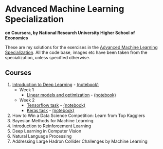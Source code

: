 # Advanced Machine Learning Specialization
**on Coursera, by National Research University Higher School of Economics**

These are my solutions for the exercises in the [Advanced Machine Learning Specialization](https://www.coursera.org/specializations/aml). All the code base, images etc have been taken from the specialization, unless specified otherwise. 

## Courses

1. [Introduction to Deep Learning](https://aadimator.github.io/advanced-ml-specialization/1-intro-to-deep-learning) - [(notebook)](https://github.com/aadimator/advanced-ml-specialization/tree/master/1-intro-to-deep-learning)
	- Week 1
		- [Linear models and optimization](https://aadimator.github.io/advanced-ml-specialization/1-intro-to-deep-learning/week1/week01_pa.html) - [(notebook)](https://github.com/aadimator/advanced-ml-specialization/blob/master/1-intro-to-deep-learning/week1/week01_pa.ipynb)
	- Week 2
		- [Tensorflow task](https://aadimator.github.io/advanced-ml-specialization/1-intro-to-deep-learning/week2/Tensorflow-task.html) - [(notebook)](https://github.com/aadimator/advanced-ml-specialization/blob/master/1-intro-to-deep-learning/week2/Tensorflow-task.ipynb)
		- [Keras task](https://aadimator.github.io/advanced-ml-specialization/1-intro-to-deep-learning/week2/Keras-task.html) - [(notebook)](https://github.com/aadimator/advanced-ml-specialization/blob/master/1-intro-to-deep-learning/week2/Keras-task.ipynb)
2. How to Win a Data Science Competition: Learn from Top Kagglers
3. Bayesian Methods for Machine Learning
4. Introduction to Reinforcement Learning
5. Deep Learning in Computer Vision
6. Natural Language Processing
7. Addressing Large Hadron Collider Challenges by Machine Learning
